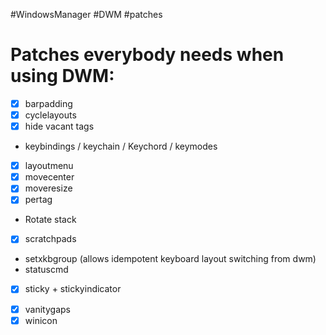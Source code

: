 #WindowsManager
#DWM
#patches

# Patches everybody needs when using DWM:
- [x] barpadding
- [x] cyclelayouts
- [x] hide vacant tags
- keybindings / keychain / Keychord / keymodes
- [x] layoutmenu
- [x] movecenter
- [x] moveresize
- [x] pertag
- Rotate stack
- [x] scratchpads
- setxkbgroup (allows idempotent keyboard layout switching from dwm)
- statuscmd
- [x] sticky + stickyindicator
<!-- - [x] systray (have to analyse this carefully 'cause it messes with the barpadding patch I applied) -->
- [x] vanitygaps
- [x] winicon
